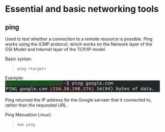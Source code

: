# Essential and basic networking tools

## ping
Used to test whether a connection to a remote resource is possible.
Ping works using the ICMP protocol, which works on the Network layer of the OSI Model and Internet layer of the TCP/IP model. 

Basic syntax:
> `ping <target>`

Example:
![ping](pictures/ping-eg.png "ping google.com")

Ping returned the IP address for the Google serveer that it connected to, rather than the requested URL. 

Ping Manual(on Linux):
> `man ping`
